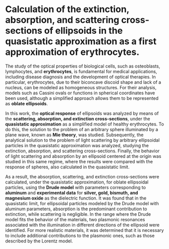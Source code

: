 # Calculation of the extinction, absorption, and scattering cross-sections of ellipsoids in the quasistatic approximation as a first approximation of erythrocytes.

The study of the optical properties of biological cells, such as osteoblasts, lymphocytes, and **erythrocytes**, is fundamental for medical applications, including disease diagnosis and the development of optical therapies. In particular, erythrocytes, due to their biconcave discoid shape and lack of a nucleus, can be modeled as homogeneous structures. For their analysis, models such as Cassini ovals or functions in spherical coordinates have been used, although a simplified approach allows them to be represented as **oblate ellipsoids**.

In this work, the **optical response** of ellipsoids was analyzed by means of the **scattering, absorption, and extinction cross-sections**, under the **quasistatic approximation** as a simplified model of healthy erythrocytes. To do this, the solution to the problem of an arbitrary sphere illuminated by a plane wave, known as **Mie theory**, was studied. Subsequently, the analytical solution to the problem of light scattering by arbitrary ellipsoidal particles in the quasistatic approximation was analyzed, studying the extinction, absorption, and scattering cross-sections. Finally, the behavior of light scattering and absorption by an ellipsoid centered at the origin was studied in this same regime, where the results were compared with the response of spheres, also calculated in the quasistatic limit.

As a result, the absorption, scattering, and extinction cross-sections were calculated, under the quasistatic approximation, for oblate ellipsoidal particles, using the **Drude model** with parameters corresponding to **aluminum** and **experimental data** for **silver, gold, bismuth, and magnesium oxide** as the dielectric function. It was found that in the quasistatic limit, for ellipsoidal particles modeled by the Drude model with aluminum parameters, absorption is the predominant contribution to extinction, while scattering is negligible. In the range where the Drude model fits the behavior of the materials, two plasmonic resonances associated with the illumination in different directions of the ellipsoid were identified. For more realistic materials, it was determined that it is necessary to include additional contributions to the plasmonic ones, such as those described by the Lorentz model.
